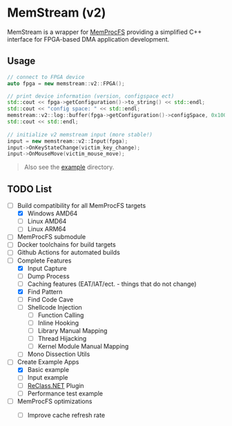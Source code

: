 # MemStream (v2)

MemStream is a wrapper for [MemProcFS](https://github.com/ufrisk/MemProcFS) 
providing a simplified C++ interface for FPGA-based DMA application development.

## Usage

```c++
// connect to FPGA device
auto fpga = new memstream::v2::FPGA();

// print device information (version, configspace ect)
std::cout << fpga->getConfiguration()->to_string() << std::endl;
std::cout << "config space: " << std::endl;
memstream::v2::log::buffer(fpga->getConfiguration()->configSpace, 0x1000);
std::cout << std::endl;
 
// initialize v2 memstream input (more stable!)
input = new memstream::v2::Input(fpga);
input->OnKeyStateChange(victim_key_change);
input->OnMouseMove(victim_mouse_move);
```

> Also see the [example](./example) directory.

## TODO List

- [ ] Build compatibility for all MemProcFS targets
  - [x] Windows AMD64
  - [ ] Linux AMD64
  - [ ] Linux ARM64
- [ ] MemProcFS submodule
- [ ] Docker toolchains for build targets
- [ ] Github Actions for automated builds
- [ ] Complete Features
  - [x] Input Capture
  - [ ] Dump Process
  - [ ] Caching features (EAT/IAT/ect. - things that do not change)
  - [x] Find Pattern
  - [ ] Find Code Cave
  - [ ] Shellcode Injection
    - [ ] Function Calling
    - [ ] Inline Hooking
    - [ ] Library Manual Mapping
    - [ ] Thread Hijacking
    - [ ] Kernel Module Manual Mapping
  - [ ] Mono Dissection Utils
- [ ] Create Example Apps
  - [x] Basic example
  - [ ] Input example
  - [ ] [ReClass.NET](https://github.com/ReClassNET/ReClass.NET) Plugin
  - [ ] Performance test example
- [ ] MemProcFS optimizations
  - [ ] Improve cache refresh rate
  